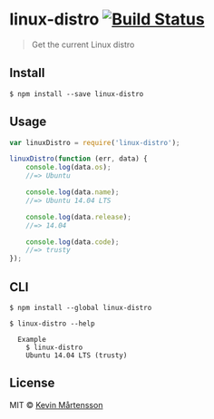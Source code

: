 # linux-distro [![Build Status](http://img.shields.io/travis/kevva/linux-distro.svg?style=flat)](https://travis-ci.org/kevva/linux-distro)

> Get the current Linux distro


## Install

```
$ npm install --save linux-distro
```


## Usage

```js
var linuxDistro = require('linux-distro');

linuxDistro(function (err, data) {
	console.log(data.os);
	//=> Ubuntu

	console.log(data.name);
	//=> Ubuntu 14.04 LTS

	console.log(data.release);
	//=> 14.04

	console.log(data.code);
	//=> trusty
});
```


## CLI

```
$ npm install --global linux-distro
```

```
$ linux-distro --help

  Example
    $ linux-distro
    Ubuntu 14.04 LTS (trusty)
```


## License

MIT © [Kevin Mårtensson](https://github.com/kevva)
